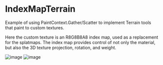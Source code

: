 # IndexMapTerrain

Example of using PaintContext.Gather/Scatter to implement Terrain tools that paint to custom textures.

Here the custom texture is an R8G8B8A8 index map, used as a replacement for the splatmaps.
The index map provides control of not only the material, but also the 3D texture projection, rotation, and weight.

![image](https://user-images.githubusercontent.com/28871759/136473557-81007962-fd96-415b-825f-4f7fb939eab0.png)
![image](https://user-images.githubusercontent.com/28871759/136473590-a5541855-359a-4bb6-8ff1-64924424739f.png)
